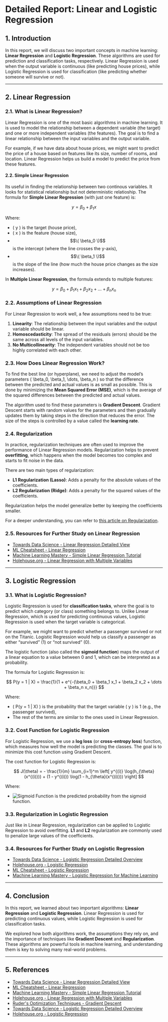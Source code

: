 # Detailed Report: Linear and Logistic Regression

## 1. Introduction

In this report, we will discuss two important concepts in machine learning: **Linear Regression** and **Logistic Regression**. These algorithms are used for prediction and classification tasks, respectively. Linear Regression is used when the output variable is continuous (like predicting house prices), while Logistic Regression is used for classification (like predicting whether someone will survive or not).

---

## 2. Linear Regression

### 2.1. What is Linear Regression?

Linear Regression is one of the most basic algorithms in machine learning. It is used to model the relationship between a dependent variable (the target) and one or more independent variables (the features). The goal is to find a linear relationship between the input variables and the output variable.

For example, if we have data about house prices, we might want to predict the price of a house based on features like its size, number of rooms, and location. Linear Regression helps us build a model to predict the price from these features.


#### 2.2. Simple Linear Regression

Its useful in finding the relationship between two continous variables. It looks for statistical relationship but not deterministic relatioship.
The formula for **Simple Linear Regression** (with just one feature) is:

$$
y = \beta_0 + \beta_1 x
$$

Where:
- \( y \) is the target (house price),
- \( x \) is the feature (house size),
- $$\( \beta_0 \)$$ is the intercept (where the line crosses the y-axis),
- $$\( \beta_1 \)$$ is the slope of the line (how much the house price changes as the size increases).

In **Multiple Linear Regression**, the formula extends to multiple features:

$$
y = \beta_0 + \beta_1 x_1 + \beta_2 x_2 + \dots + \beta_n x_n
$$

### 2.2. Assumptions of Linear Regression

For Linear Regression to work well, a few assumptions need to be true:
1. **Linearity**: The relationship between the input variables and the output variable should be linear.
2. **Homoscedasticity**: The spread of the residuals (errors) should be the same across all levels of the input variables.
3. **No Multicollinearity**: The independent variables should not be too highly correlated with each other.

### 2.3. How Does Linear Regression Work?

To find the best line (or hyperplane), we need to adjust the model’s parameters \( \beta_0, \beta_1, \dots, \beta_n \) so that the difference between the predicted and actual values is as small as possible. This is done by minimizing the **Mean Squared Error (MSE)**, which is the average of the squared differences between the predicted and actual values.

The algorithm used to find these parameters is **Gradient Descent**. Gradient Descent starts with random values for the parameters and then gradually updates them by taking steps in the direction that reduces the error. The size of the steps is controlled by a value called the **learning rate**.

### 2.4. Regularization

In practice, regularization techniques are often used to improve the performance of Linear Regression models. Regularization helps to prevent **overfitting**, which happens when the model becomes too complex and starts to fit noise in the data.

There are two main types of regularization:
- **L1 Regularization (Lasso)**: Adds a penalty for the absolute values of the coefficients.
- **L2 Regularization (Ridge)**: Adds a penalty for the squared values of the coefficients.

Regularization helps the model generalize better by keeping the coefficients smaller.

For a deeper understanding, you can refer to [this article on Regularization](http://www.holehouse.org/mlclass/07_Regularization.html).

### 2.5. Resources for Further Study on Linear Regression

- [Towards Data Science - Linear Regression Detailed View](https://towardsdatascience.com/linear-regression-detailed-view-ea73175f6e86)
- [ML Cheatsheet - Linear Regression](https://ml-cheatsheet.readthedocs.io/en/latest/linear_regression.html)
- [Machine Learning Mastery - Simple Linear Regression Tutorial](https://machinelearningmastery.com/simple-linear-regression-tutorial-for-machine-learning/)
- [Holehouse.org - Linear Regression with Multiple Variables](http://www.holehouse.org/mlclass/04_Linear_Regression_with_multiple_variables.html)

---

## 3. Logistic Regression

### 3.1. What is Logistic Regression?

Logistic Regression is used for **classification tasks**, where the goal is to predict which category (or class) something belongs to. Unlike Linear Regression, which is used for predicting continuous values, Logistic Regression is used when the target variable is categorical.

For example, we might want to predict whether a passenger survived or not on the Titanic. Logistic Regression would help us classify a passenger as either “survived” (1) or “not survived” (0).

The logistic function (also called the **sigmoid function**) maps the output of a linear equation to a value between 0 and 1, which can be interpreted as a probability.

The formula for Logistic Regression is:

$$
P(y = 1 | X) = \frac{1}{1 + e^{-(\beta_0 + \beta_1 x_1 + \beta_2 x_2 + \dots + \beta_n x_n)}}
$$

Where:
- \( P(y = 1 | X) \) is the probability that the target variable \( y \) is 1 (e.g., the passenger survived),
- The rest of the terms are similar to the ones used in Linear Regression.

### 3.2. Cost Function for Logistic Regression

For Logistic Regression, we use a **log loss** (or **cross-entropy loss**) function, which measures how well the model is predicting the classes. The goal is to minimize this cost function using Gradient Descent.

The cost function for Logistic Regression is:

$$
J(\theta) = - \frac{1}{m} \sum_{i=1}^m \left[ y^{(i)} \log(h_{\theta}(x^{(i)})) + (1 - y^{(i)}) \log(1 - h_{\theta}(x^{(i)})) \right]
$$

Where:
- ![Sigmoid Function](https://latex.codecogs.com/png.latex?h_{\theta}(x^{(i)})) is the predicted probability from the sigmoid function.



### 3.3. Regularization in Logistic Regression

Just like in Linear Regression, regularization can be applied to Logistic Regression to avoid overfitting. **L1** and **L2** regularization are commonly used to penalize large values of the coefficients.

### 3.4. Resources for Further Study on Logistic Regression

- [Towards Data Science - Logistic Regression Detailed Overview](https://towardsdatascience.com/logistic-regression-detailed-overview-46c4da4303bc)
- [Holehouse.org - Logistic Regression](http://www.holehouse.org/mlclass/06_Logistic_Regression.html)
- [ML Cheatsheet - Logistic Regression](https://ml-cheatsheet.readthedocs.io/en/latest/logistic_regression.html)
- [Machine Learning Mastery - Logistic Regression for Machine Learning](https://machinelearningmastery.com/logistic-regression-for-machine-learning/)

---

## 4. Conclusion

In this report, we learned about two important algorithms: **Linear Regression** and **Logistic Regression**. Linear Regression is used for predicting continuous values, while Logistic Regression is used for classification tasks. 

We explored how both algorithms work, the assumptions they rely on, and the importance of techniques like **Gradient Descent** and **Regularization**. These algorithms are powerful tools in machine learning, and understanding them is key to solving many real-world problems.

---

## 5. References

- [Towards Data Science - Linear Regression Detailed View](https://towardsdatascience.com/linear-regression-detailed-view-ea73175f6e86)
- [ML Cheatsheet - Linear Regression](https://ml-cheatsheet.readthedocs.io/en/latest/linear_regression.html)
- [Machine Learning Mastery - Simple Linear Regression Tutorial](https://machinelearningmastery.com/simple-linear-regression-tutorial-for-machine-learning/)
- [Holehouse.org - Linear Regression with Multiple Variables](http://www.holehouse.org/mlclass/04_Linear_Regression_with_multiple_variables.html)
- [Ruder's Optimization Techniques - Gradient Descent](https://ruder.io/optimizing-gradient-descent/)
- [Towards Data Science - Logistic Regression Detailed Overview](https://towardsdatascience.com/logistic-regression-detailed-overview-46c4da4303bc)
- [Holehouse.org - Logistic Regression](http://www.holehouse.org/mlclass/06_Logistic_Regression.html)
